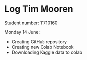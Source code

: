 # Log Tim Mooren
Student number: 11710160


Monday 14 June:
- Creating GitHub repository
- Creating new Colab Notebook
- Downloading Kaggle data to colab